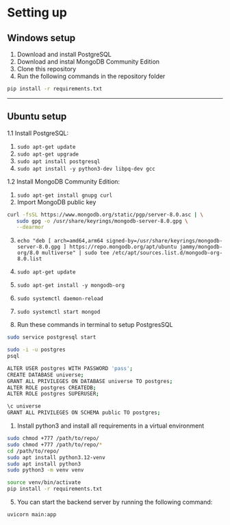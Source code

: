 # Setting up

## Windows setup

1. Download and install PostgreSQL
2. Download and instal MongoDB Community Edition
3. Clone this repository
4. Run the following commands in the repository folder

```bash
pip install -r requirements.txt
```

---

## Ubuntu setup

1.1 Install PostgreSQL:

   1. `sudo apt-get update`
   2. `sudo apt-get upgrade`
   3. `sudo apt install postgresql`
   4. `sudo apt install -y python3-dev libpq-dev gcc`
   <!-- 5. sudo apt install ufw
   sudo ufw allow 80/tcp
   sudo ufw allow 443/tcp
   sudo ufw allow 22/tcp
   sudo ufw allow 8000/tcp
   sudo ufw enable -->

1.2 Install MongoDB Community Edition:

   1. `sudo apt-get install gnupg curl`
   2. Import MongoDB public key

```bash
curl -fsSL https://www.mongodb.org/static/pgp/server-8.0.asc | \
   sudo gpg -o /usr/share/keyrings/mongodb-server-8.0.gpg \
   --dearmor
```

   3. `echo "deb [ arch=amd64,arm64 signed-by=/usr/share/keyrings/mongodb-server-8.0.gpg ] https://repo.mongodb.org/apt/ubuntu jammy/mongodb-org/8.0 multiverse" | sudo tee /etc/apt/sources.list.d/mongodb-org-8.0.list`
   4. `sudo apt-get update`
   5. `sudo apt-get install -y mongodb-org`
   6. `sudo systemctl daemon-reload`
   7. `sudo systemctl start mongod`
   

2. Run these commands in terminal to setup PostgresSQL
 
```bash
sudo service postgresql start
```

```bash
sudo -i -u postgres
psql
```

```bash
ALTER USER postgres WITH PASSWORD 'pass';
CREATE DATABASE universe;
GRANT ALL PRIVILEGES ON DATABASE universe TO postgres;
ALTER ROLE postgres CREATEDB;
ALTER ROLE postgres SUPERUSER;
```

```bash
\c universe
GRANT ALL PRIVILEGES ON SCHEMA public TO postgres;
```

1. Install python3 and install all requirements in a virtual environment

```bash
sudo chmod +777 /path/to/repo/
sudo chmod +777 /path/to/repo/*
cd /path/to/repo/
sudo apt install python3.12-venv
sudo apt install python3
sudo python3 -m venv venv

source venv/bin/activate
pip install -r requirements.txt
```

5. You can start the backend server by running the following command:

```bash
uvicorn main:app
```
